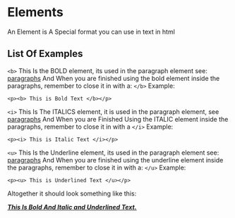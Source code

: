 # Elements
An Element is A Special format you can use in text in html
## List Of Examples
` <b> ` This Is the BOLD element, its used in the paragraph element see: <a href="https://github.com/skyss0fly/CodeAcademy/blob/main/html5/paragraphs.md">paragraphs</a> 
And When you are finished using the bold element inside the paragraphs, remember to close it in with a: ` </b> `
Example:
```
<p><b> This is Bold Text </b></p>
```
` <i> ` This Is The ITALICS element, it is used in the paragraph element, see <a href="https://github.com/skyss0fly/CodeAcademy/blob/main/html5/paragraphs.md">paragraphs</a> And When you are Finished Using the ITALIC element inside the paragraphs, remember to close it in with a `</i>`
Example:
```
<p><i> This is Italic Text </i></p>
```
` <u> ` This Is the Underline element, its used in the paragraph element see: <a href="https://github.com/skyss0fly/CodeAcademy/blob/main/html5/paragraphs.md">paragraphs</a> 
And When you are finished using the underline element inside the paragraphs, remember to close it in with a: ` </u> `
Example:
```
<p><u> This is Underlined Text </u></p>
```
Altogether it should look something like this:
<p><b><i><u>This Is Bold And Italic and Underlined Text. </u></i></b></p>
